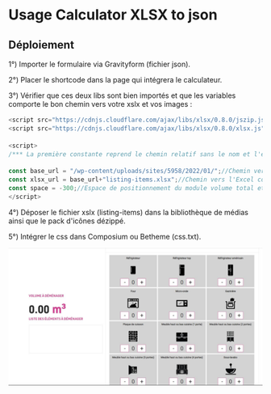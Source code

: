 # Usage Calculator XLSX to json

## Déploiement

1°) Importer le formulaire via Gravityform (fichier json).

2°) Placer le shortcode dans la page qui intégrera le calculateur.

3°) Vérifier que ces deux libs sont bien importés et que les variables comporte le bon chemin vers votre xslx et vos images : 
```javascript
<script src="https://cdnjs.cloudflare.com/ajax/libs/xlsx/0.8.0/jszip.js"></script>
<script src="https://cdnjs.cloudflare.com/ajax/libs/xlsx/0.8.0/xlsx.js"></script>

<script>
/*** La première constante reprend le chemin relatif sans le nom et l'extension de vos icones et du fichier xlsx (que vous récupérez une fois ceux-ci mis en bibliothèque), la seconde comporte la base url et le nom du fichier xlsx et le dernier permet de paramètrer l'espacement au scroll du conteneur de volume total ***/

const base_url = "/wp-content/uploads/sites/5958/2022/01/";//Chemin vers les images (sans nom et extension de celles-ci)
const xlsx_url = base_url+"listing-items.xlsx";//Chemin vers l'Excel comportant les éléments traités.
const space = -300;//Espace de positionnement du module volume total et liste d'item (fixé via le scroll)
</script>
```

4°) Déposer le fichier xslx (listing-items) dans la bibliothèque de médias ainsi que le pack d'icônes dézippé.


5°) Intégrer le css dans Composium ou Betheme (css.txt).

![Screen calcullator](https://github.com/artkabis/toolsWP/blob/main/demenagement-calculator/sources/screen-calculator.JPG)
